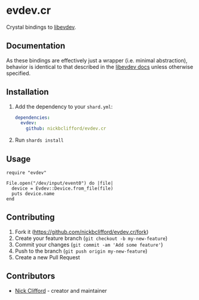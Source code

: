 # evdev.cr

Crystal bindings to [libevdev](https://www.freedesktop.org/wiki/Software/libevdev/).

## Documentation

As these bindings are effectively just a wrapper (i.e. minimal abstraction), behavior is identical to that described in the
[libevdev docs](https://www.freedesktop.org/software/libevdev/doc/latest/index.html) unless otherwise specified.

## Installation

1. Add the dependency to your `shard.yml`:

   ```yaml
   dependencies:
     evdev:
       github: nickbclifford/evdev.cr
   ```

2. Run `shards install`

## Usage

```crystal
require "evdev"

File.open("/dev/input/event0") do |file|
  device = Evdev::Device.from_file(file)
  puts device.name
end
```

## Contributing

1. Fork it (<https://github.com/nickbclifford/evdev.cr/fork>)
2. Create your feature branch (`git checkout -b my-new-feature`)
3. Commit your changes (`git commit -am 'Add some feature'`)
4. Push to the branch (`git push origin my-new-feature`)
5. Create a new Pull Request

## Contributors

- [Nick Clifford](https://github.com/nickbclifford) - creator and maintainer
